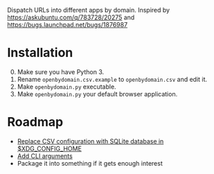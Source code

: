 Dispatch URLs into different apps by domain. Inspired by https://askubuntu.com/q/783728/20275 and https://bugs.launchpad.net/bugs/1876987

# Installation
0. Make sure you have Python 3.
1. Rename `openbydomain.csv.example` to `openbydomain.csv` and edit it.
2. Make `openbydomain.py` executable.
3. Make `openbydomain.py` your default browser application.

# Roadmap
* [Replace CSV configuration with SQLite database in $XDG_CONFIG_HOME](https://github.com/int-ua/openbydomain/issues/1)
* [Add CLI arguments](https://github.com/int-ua/openbydomain/issues/2)
* Package it into something if it gets enough interest